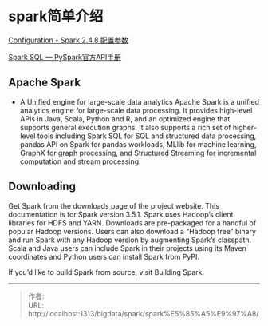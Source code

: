# spark简单介绍

[Configuration - Spark 2.4.8 配置参数](https://spark.apache.org/docs/2.4.8/configuration.html#available-properties)

[Spark SQL — PySpark官方API手册](https://spark.apache.org/docs/latest/api/python/reference/pyspark.sql/index.html)
## Apache Spark
- A Unified engine for large-scale data analytics
Apache Spark is a unified analytics engine for large-scale data processing. It provides high-level APIs in Java, Scala, Python and R, and an optimized engine that supports general execution graphs. It also supports a rich set of higher-level tools including Spark SQL for SQL and structured data processing, pandas API on Spark for pandas workloads, MLlib for machine learning, GraphX for graph processing, and Structured Streaming for incremental computation and stream processing.
## Downloading
Get Spark from the downloads page of the project website. This documentation is for Spark version 3.5.1. Spark uses Hadoop’s client libraries for HDFS and YARN. Downloads are pre-packaged for a handful of popular Hadoop versions. Users can also download a “Hadoop free” binary and run Spark with any Hadoop version by augmenting Spark’s classpath. Scala and Java users can include Spark in their projects using its Maven coordinates and Python users can install Spark from PyPI.

If you’d like to build Spark from source, visit Building Spark.

---

> 作者:   
> URL: http://localhost:1313/bigdata/spark/spark%E5%85%A5%E9%97%A8/  

